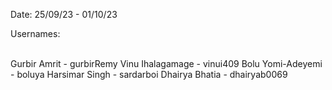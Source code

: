Date: 25/09/23 - 01/10/23

Usernames:

<br> Gurbir Amrit      - gurbirRemy
Vinu Ihalagamage  - vinui409
Bolu Yomi-Adeyemi - boluya
Harsimar Singh    - sardarboi
Dhairya Bhatia    - dhairyab0069



